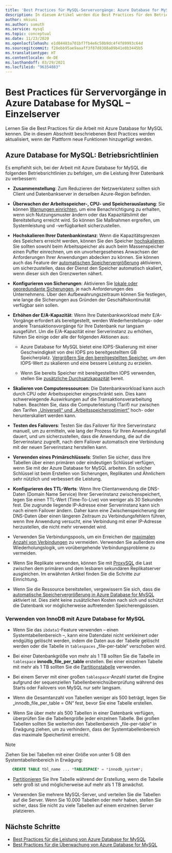 ```yaml
---
title: 'Best Practices für MySQL-Servervorgänge: Azure Database for MySQL'
description: In diesem Artikel werden die Best Practices für den Betrieb Ihrer MySQL-Datenbank auf Azure beschrieben.
author: mksuni
ms.author: sumuth
ms.service: mysql
ms.topic: conceptual
ms.date: 11/23/2020
ms.openlocfilehash: e1d84483a701bf7fb4e6c50b9dc4f4f89993c64d
ms.sourcegitcommit: f28ebb95ae9aaaff3f87d8388a09b41e0b3445b5
ms.translationtype: HT
ms.contentlocale: de-DE
ms.lasthandoff: 03/29/2021
ms.locfileid: "96354883"
---
```

# <a name="best-practices-for-server-operations-on-azure-database-for-mysql--single-server"></a>Best Practices für Servervorgänge in Azure Database for MySQL – Einzelserver

Lernen Sie die Best Practices für die Arbeit mit Azure Database for MySQL kennen. Die in diesem Abschnitt beschriebenen Best Practices werden aktualisiert, wenn der Plattform neue Funktionen hinzugefügt werden.

## <a name="azure-database-for-mysql-operational-guidelines"></a>Azure Database for MySQL: Betriebsrichtlinien 

Es empfiehlt sich, bei der Arbeit mit Azure Database for MySQL die folgenden Betriebsrichtlinien zu befolgen, um die Leistung Ihrer Datenbank zu verbessern: 

* **Zusammenstellung**: Zum Reduzieren der Netzwerklatenz sollten sich Client und Datenbankserver in derselben Azure-Region befinden.

* **Überwachen der Arbeitsspeicher-, CPU- und Speicherauslastung**: Sie können [Warnungen einrichten](howto-alert-on-metric.md), um eine Benachrichtigung zu erhalten, wenn sich Nutzungsmuster ändern oder das Kapazitätslimit der Bereitstellung erreicht wird. So können Sie Maßnahmen ergreifen, um Systemleistung und -verfügbarkeit sicherzustellen. 

* **Hochskalieren Ihrer Datenbankinstanz**: Wenn die Kapazitätsgrenzen des Speichers erreicht werden, können Sie den Speicher [hochskalieren](howto-create-manage-server-portal.md). Sie sollten sowohl beim Arbeitsspeicher als auch beim Massenspeicher einen Puffer einrechnen, um ein unvorhergesehenes Anwachsen der Anforderungen Ihrer Anwendungen abdecken zu können. Sie können auch das Feature der [automatischen Speichervergrößerung](howto-auto-grow-storage-portal.md) aktivieren, um sicherzustellen, dass der Dienst den Speicher automatisch skaliert, wenn dieser sich den Grenzwerten nähert. 

* **Konfigurieren von Sicherungen**: Aktivieren Sie [lokale oder georedundante Sicherungen](howto-restore-server-portal.md#set-backup-configuration), je nach Anforderungen des Unternehmens. Über den Aufbewahrungszeitraum können Sie festlegen, wie lange die Sicherungen aus Gründen der Geschäftskontinuität verfügbar sein sollen. 

* **Erhöhen der E/A-Kapazität**: Wenn Ihre Datenbankworkload mehr E/A-Vorgänge erfordert als bereitgestellt, werden Wiederherstellungs- oder andere Transaktionsvorgänge für Ihre Datenbank nur langsam ausgeführt. Um die E/A-Kapazität einer Serverinstanz zu erhöhen, führen Sie einige oder alle der folgenden Aktionen aus: 

    * Azure Database for MySQL bietet eine IOPS-Skalierung mit einer Geschwindigkeit von drei IOPS pro bereitgestelltem GB Speicherplatz. [Vergrößern Sie den bereitgestellten Speicher](howto-create-manage-server-portal.md#scale-storage-up), um den IOPS-Wert zu skalieren und eine bessere Leistung zu erzielen. 

    * Wenn Sie bereits Speicher mit bereitgestellten IOPS verwenden, stellen Sie [zusätzliche Durchsatzkapazität](howto-create-manage-server-portal.md#scale-storage-up) bereit. 

* **Skalieren von Computeressourcen**: Die Datenbankworkload kann auch durch CPU oder Arbeitsspeicher eingeschränkt sein. Dies kann schwerwiegende Auswirkungen auf die Transaktionsverarbeitung haben. Beachten Sie, dass die Computerleistung (Tarif) nur zwischen den Tarifen [„Universell“ und „Arbeitsspeicheroptimiert“](concepts-pricing-tiers.md) hoch- oder herunterskaliert werden kann. 

* **Testen des Failovers**: Testen Sie das Failover für Ihre Serverinstanz manuell, um zu ermitteln, wie lang der Prozess für Ihren Anwendungsfall dauert, und um sicherzustellen, dass die Anwendung, die auf die Serverinstanz zugreift, nach dem Failover automatisch eine Verbindung mit der neuen Serverinstanz herstellen kann.

* **Verwenden eines Primärschlüssels**: Stellen Sie sicher, dass Ihre Tabellen über einen primären oder eindeutigen Schlüssel verfügen, wenn Sie mit der Azure Database for MySQL arbeiten. Ein solcher Schlüssel ist beim Erstellen von Sicherungen, Replikaten und Ähnlichem sehr nützlich und verbessert die Leistung.

* **Konfigurieren des TTL-Werts**: Wenn Ihre Clientanwendung die DNS-Daten (Domain Name Service) Ihrer Serverinstanz zwischenspeichert, legen Sie einen TTL-Wert (Time-To-Live) von weniger als 30 Sekunden fest. Die zugrunde liegende IP-Adresse einer Serverinstanz kann sich nach einem Failover ändern. Daher kann eine Zwischenspeicherung der DNS-Daten über einen längeren Zeitraum zu Verbindungsfehlern führen, wenn Ihre Anwendung versucht, eine Verbindung mit einer IP-Adresse herzustellen, die nicht mehr verwendet wird.

* Verwenden Sie Verbindungspools, um ein Erreichen der [maximalen Anzahl von Verbindungen](concepts-server-parameters.md#max_connections) zu vermeiden. Verwenden Sie außerdem eine Wiederholungslogik, um vorübergehende Verbindungsprobleme zu vermeiden. 

* Wenn Sie Replikate verwenden, können Sie mit [ProxySQL](https://techcommunity.microsoft.com/t5/azure-database-for-mysql/scaling-an-azure-database-for-mysql-workload-running-on/ba-p/1105847) die Last zwischen dem primären und dem lesbaren sekundären Replikatserver ausgleichen. Im erwähnten Artikel finden Sie die Schritte zur Einrichtung. </br> 

* Wenn Sie die Ressource bereitstellen, vergewissern Sie sich, dass die [automatische Speichervergrößerung in Azure Database for MySQL](howto-auto-grow-storage-portal.md) aktiviert ist. Dies zieht keine zusätzlichen Kosten nach sich und schützt die Datenbank vor möglicherweise auftretenden Speicherengpässen. </br> 


### <a name="using-innodb-with-azure-database-for-mysql"></a>Verwenden von InnoDB mit Azure Database for MySQL

*   Wenn Sie das `ibdata1`-Feature verwenden – einen Systemtabellenbereich –, kann eine Datendatei nicht verkleinert oder endgültig gelöscht werden, indem die Daten aus der Tabelle gelöscht werden oder die Tabelle in `tablespaces` „file-per-table“ verschoben wird.

* Bei einer Datenbankgröße von mehr als 1 TB sollten Sie die Tabelle im `tablespace` **innodb_file_per_table** erstellen. Bei einer einzelnen Tabelle mit mehr als 1 TB sollten Sie die [Partitionstabelle](https://dev.mysql.com/doc/refman/5.7/en/partitioning.html) verwenden.

*   Bei einem Server mit einer großen `tablespace`-Anzahl startet die Engine aufgrund der sequenziellen Tabellenbereichsüberprüfung während des Starts oder Failovers von MySQL nur sehr langsam. 

* Wenn die Gesamtanzahl von Tabellen weniger als 500 beträgt, legen Sie „innodb_file_per_table = ON“ fest, bevor Sie eine Tabelle erstellen.

* Wenn Sie über mehr als 500 Tabellen in einer Datenbank verfügen, überprüfen Sie die Tabellengröße jeder einzelnen Tabelle. Bei großen Tabellen sollten Sie weiterhin den Tabellenbereich „file-per-table“ in Erwägung ziehen, um zu verhindern, dass der Systemtabellenbereich das maximale Speicherlimit erreicht.

> [!NOTE]
> Ziehen Sie bei Tabellen mit einer Größe von unter 5 GB den Systemtabellenbereich in Erwägung: 
> ```sql
>    CREATE TABLE tbl_name ... *TABLESPACE* = *innodb_system*;
> ```

* [Partitionieren](https://dev.mysql.com/doc/refman/5.7/en/partitioning.html) Sie Ihre Tabelle während der Erstellung, wenn die Tabelle sehr groß ist und möglicherweise auf mehr als 1 TB anwächst.

* Verwenden Sie mehrere MySQL-Server, und verteilen Sie die Tabellen auf die Server. Wenn Sie 10.000 Tabellen oder mehr haben, stellen Sie sicher, dass Sie nicht zu viele Tabellen auf einem einzelnen Server platzieren. 

## <a name="next-steps"></a>Nächste Schritte
- [Best Practices für die Leistung von Azure Database for MySQL](concept-performance-best-practices.md)
- [Best Practices für die Überwachung von Azure Database for MySQL](concept-monitoring-best-practices.md)
